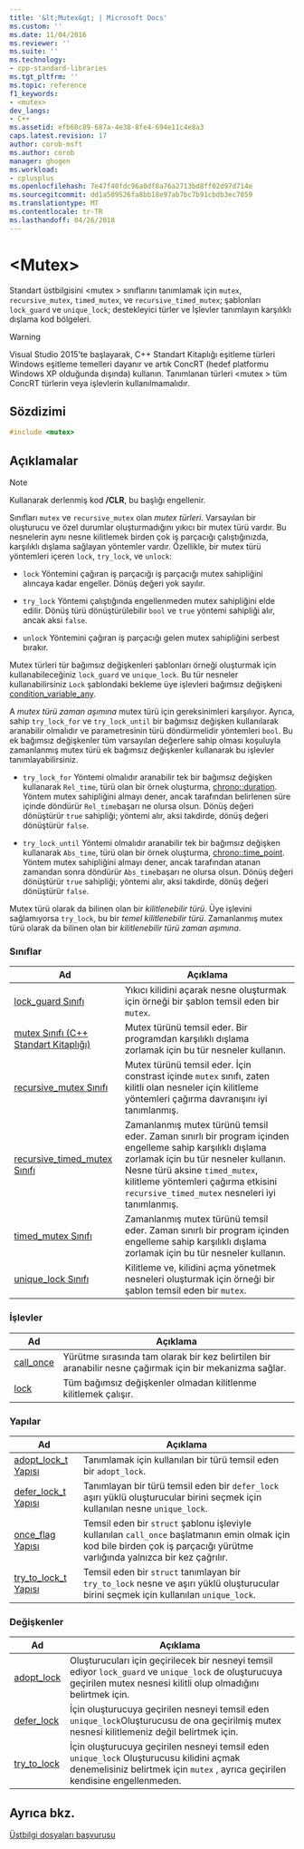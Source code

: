 ```yaml
---
title: '&lt;Mutex&gt; | Microsoft Docs'
ms.custom: ''
ms.date: 11/04/2016
ms.reviewer: ''
ms.suite: ''
ms.technology:
- cpp-standard-libraries
ms.tgt_pltfrm: ''
ms.topic: reference
f1_keywords:
- <mutex>
dev_langs:
- C++
ms.assetid: efb60c89-687a-4e38-8fe4-694e11c4e8a3
caps.latest.revision: 17
author: corob-msft
ms.author: corob
manager: ghogen
ms.workload:
- cplusplus
ms.openlocfilehash: 7e47f40fdc96a0df8a76a2713bd8ff02d97d714e
ms.sourcegitcommit: dd1a509526fa8bb18e97ab7bc7b91cbdb3ec7059
ms.translationtype: MT
ms.contentlocale: tr-TR
ms.lasthandoff: 04/26/2018
---
```

# <a name="ltmutexgt"></a>&lt;Mutex&gt;

Standart üstbilgisini \<mutex > sınıflarını tanımlamak için `mutex`, `recursive_mutex`, `timed_mutex`, ve `recursive_timed_mutex`; şablonları `lock_guard` ve `unique_lock`; destekleyici türler ve İşlevler tanımlayın karşılıklı dışlama kod bölgeleri.

> [!WARNING]
> Visual Studio 2015'te başlayarak, C++ Standart Kitaplığı eşitleme türleri Windows eşitleme temelleri dayanır ve artık ConcRT (hedef platformu Windows XP olduğunda dışında) kullanın. Tanımlanan türleri \<mutex > tüm ConcRT türlerin veya işlevlerin kullanılmamalıdır.

## <a name="syntax"></a>Sözdizimi

```cpp
#include <mutex>
```

## <a name="remarks"></a>Açıklamalar

> [!NOTE]
> Kullanarak derlenmiş kod **/CLR**, bu başlığı engellenir.

Sınıfları `mutex` ve `recursive_mutex` olan *mutex türleri*. Varsayılan bir oluşturucu ve özel durumlar oluşturmadığını yıkıcı bir mutex türü vardır. Bu nesnelerin aynı nesne kilitlemek birden çok iş parçacığı çalıştığınızda, karşılıklı dışlama sağlayan yöntemler vardır. Özellikle, bir mutex türü yöntemleri içeren `lock`, `try_lock`, ve `unlock`:

- `lock` Yöntemini çağıran iş parçacığı iş parçacığı mutex sahipliğini alıncaya kadar engeller. Dönüş değeri yok sayılır.

- `try_lock` Yöntemi çalıştığında engellenmeden mutex sahipliğini elde edilir. Dönüş türü dönüştürülebilir `bool` ve `true` yöntemi sahipliği alır, ancak aksi `false`.

- `unlock` Yöntemini çağıran iş parçacığı gelen mutex sahipliğini serbest bırakır.

Mutex türleri tür bağımsız değişkenleri şablonları örneği oluşturmak için kullanabileceğiniz `lock_guard` ve `unique_lock`. Bu tür nesneler kullanabilirsiniz `Lock` şablondaki bekleme üye işlevleri bağımsız değişkeni [condition_variable_any](../standard-library/condition-variable-any-class.md).

A *mutex türü zaman aşımına* mutex türü için gereksinimleri karşılıyor. Ayrıca, sahip `try_lock_for` ve `try_lock_until` bir bağımsız değişken kullanılarak aranabilir olmalıdır ve parametresinin türü döndürmelidir yöntemleri `bool`. Bu ek bağımsız değişkenler tüm varsayılan değerlere sahip olması koşuluyla zamanlanmış mutex türü ek bağımsız değişkenler kullanarak bu işlevler tanımlayabilirsiniz.

- `try_lock_for` Yöntemi olmalıdır aranabilir tek bir bağımsız değişken kullanarak `Rel_time`, türü olan bir örnek oluşturma, [chrono::duration](../standard-library/duration-class.md). Yöntem mutex sahipliğini almayı dener, ancak tarafından belirlenen süre içinde döndürür `Rel_time`başarı ne olursa olsun. Dönüş değeri dönüştürür `true` sahipliği; yöntemi alır, aksi takdirde, dönüş değeri dönüştürür `false`.

- `try_lock_until` Yöntemi olmalıdır aranabilir tek bir bağımsız değişken kullanarak `Abs_time`, türü olan bir örnek oluşturma, [chrono::time_point](../standard-library/time-point-class.md). Yöntem mutex sahipliğini almayı dener, ancak tarafından atanan zamandan sonra döndürür `Abs_time`başarı ne olursa olsun. Dönüş değeri dönüştürür `true` sahipliği; yöntemi alır, aksi takdirde, dönüş değeri dönüştürür `false`.

Mutex türü olarak da bilinen olan bir *kilitlenebilir türü*. Üye işlevini sağlamıyorsa `try_lock`, bu bir *temel kilitlenebilir türü*. Zamanlanmış mutex türü olarak da bilinen olan bir *kilitlenebilir türü zaman aşımına*.

### <a name="classes"></a>Sınıflar

|Ad|Açıklama|
|----------|-----------------|
|[lock_guard Sınıfı](../standard-library/lock-guard-class.md)|Yıkıcı kilidini açarak nesne oluşturmak için örneği bir şablon temsil eden bir `mutex`.|
|[mutex Sınıfı (C++ Standart Kitaplığı)](../standard-library/mutex-class-stl.md)|Mutex türünü temsil eder. Bir programdan karşılıklı dışlama zorlamak için bu tür nesneler kullanın.|
|[recursive_mutex Sınıfı](../standard-library/recursive-mutex-class.md)|Mutex türünü temsil eder. İçin constrast içinde `mutex` sınıfı, zaten kilitli olan nesneler için kilitleme yöntemleri çağırma davranışını iyi tanımlanmış.|
|[recursive_timed_mutex Sınıfı](../standard-library/recursive-timed-mutex-class.md)|Zamanlanmış mutex türünü temsil eder. Zaman sınırlı bir program içinden engelleme sahip karşılıklı dışlama zorlamak için bu tür nesneler kullanın. Nesne türü aksine `timed_mutex`, kilitleme yöntemleri çağırma etkisini `recursive_timed_mutex` nesneleri iyi tanımlanmış.|
|[timed_mutex Sınıfı](../standard-library/timed-mutex-class.md)|Zamanlanmış mutex türünü temsil eder. Zaman sınırlı bir program içinden engelleme sahip karşılıklı dışlama zorlamak için bu tür nesneler kullanın.|
|[unique_lock Sınıfı](../standard-library/unique-lock-class.md)|Kilitleme ve, kilidini açma yönetmek nesneleri oluşturmak için örneği bir şablon temsil eden bir `mutex`.|

### <a name="functions"></a>İşlevler

|Ad|Açıklama|
|----------|-----------------|
|[call_once](../standard-library/mutex-functions.md#call_once)|Yürütme sırasında tam olarak bir kez belirtilen bir aranabilir nesne çağırmak için bir mekanizma sağlar.|
|[lock](../standard-library/mutex-functions.md#lock)|Tüm bağımsız değişkenler olmadan kilitlenme kilitlemek çalışır.|

### <a name="structs"></a>Yapılar

|Ad|Açıklama|
|----------|-----------------|
|[adopt_lock_t Yapısı](../standard-library/adopt-lock-t-structure.md)|Tanımlamak için kullanılan bir türü temsil eden bir `adopt_lock`.|
|[defer_lock_t Yapısı](../standard-library/defer-lock-t-structure.md)|Tanımlayan bir türü temsil eden bir `defer_lock` aşırı yüklü oluşturucular birini seçmek için kullanılan nesne `unique_lock`.|
|[once_flag Yapısı](../standard-library/once-flag-structure.md)|Temsil eden bir `struct` şablonu işleviyle kullanılan `call_once` başlatmanın emin olmak için kod bile birden çok iş parçacığı yürütme varlığında yalnızca bir kez çağrılır.|
|[try_to_lock_t Yapısı](../standard-library/try-to-lock-t-structure.md)|Temsil eden bir `struct` tanımlayan bir `try_to_lock` nesne ve aşırı yüklü oluşturucular birini seçmek için kullanılan `unique_lock`.|

### <a name="variables"></a>Değişkenler

|Ad|Açıklama|
|----------|-----------------|
|[adopt_lock](../standard-library/mutex-functions.md#adopt_lock)|Oluşturucuları için geçirilecek bir nesneyi temsil ediyor `lock_guard` ve `unique_lock` de oluşturucuya geçirilen mutex nesnesi kilitli olup olmadığını belirtmek için.|
|[defer_lock](../standard-library/mutex-functions.md#defer_lock)|İçin oluşturucuya geçirilen nesneyi temsil eden `unique_lock`Oluşturucusu de ona geçirilmiş mutex nesnesi kilitlemeniz değil belirtmek için.|
|[try_to_lock](../standard-library/mutex-functions.md#try_to_lock)|İçin oluşturucuya geçirilen nesneyi temsil eden `unique_lock` Oluşturucusu kilidini açmak denemelisiniz belirtmek için `mutex` , ayrıca geçirilen kendisine engellenmeden.|

## <a name="see-also"></a>Ayrıca bkz.

[Üstbilgi dosyaları başvurusu](../standard-library/cpp-standard-library-header-files.md)<br/>
